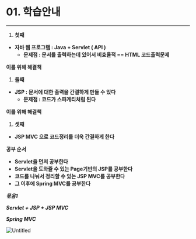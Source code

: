 # 01. 학습안내

---

1. **첫째**
- **자바 웹 프로그램 : Java + Servlet ( API )**
    - **문제점 : 문서를 출력하는데 있어서 비효율적 == HTML 코드출력문제**

**이를 위해 해결책**

1. **둘째**
- **JSP : 문서에 대한 출력을 간결하게 만들 수 있다**
    - **문제점 : 코드가 스파게티처럼 된다**

**이를 위해 해결책**

1. **셋째**
- **JSP MVC  으로 코드정리를 더욱 간결하게 한다**

**공부 순서**

- **Servlet을 먼저 공부한다**
- **Servlet을 도와줄 수 있는 Page기반의 JSP를 공부한다**
- **코드를 나눠서 정리할 수 있는 JSP MVC를 공부한다**
- **그 이후에 Spring MVC를 공부한다**

***묶음1***

***Servlet + JSP + JSP MVC***

***Spring MVC***

 
![Untitled](https://user-images.githubusercontent.com/80089860/157814024-1688ba79-83e5-4f5d-b101-9aaf44da1277.png)
